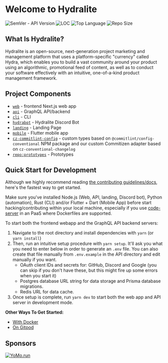 # Welcome to Hydralite

![SemVer - API Version](https://img.shields.io/badge/version-1.0.0--pre--alpha-ff69b4)
![LOC](https://img.shields.io/tokei/lines/github/hydralite/hydralite?color=white&label=lines%20of%20code)
![Top Language](https://img.shields.io/github/languages/top/hydralite/hydralite?color=%230xfffff)
![Repo Size](https://img.shields.io/github/repo-size/hydralite/hydralite?color=orange)

## What Is Hydralite?

Hydralite is an open-source, next-generation project marketing and management platform that uses a platform-specific "currency" called Hydra, which enables you to build a vast community around your product using an algorithmic, promotional feed of content, as well as to conduct your software effectively with an intuitive, one-of-a-kind product management framework.

## Project Components

- [`web`](./web) - frontend Next.js web app
- [`api`](./api) - GraphQL API/backend
- [`cli`](./cli) - CLI
- [`hydrabot`](./hydrabot) - Hydralite Discord Bot
- [`landing`](./landing) - Landing Page
- [`mobile`](./mobile) - Flutter mobile app
- [`cz-commitlint-config`](./cz-commitlint-config) - custom types based on `@commitlint/config-conventional` NPM package and our custom Commitizen adapter based on `cz-conventional-changelog`
- [`repo:prototypes`](https://github.com/hydralite/prototypes) - Prototypes

## Quick Start for Development

Although we highly recommend reading [the contributing guidelines/docs](https://github.com/hydralite/hydralite/blob/dev/CONTRIBUTING.md), here's the fastest way to get started.

Make sure you've installed Node.js (Web, API, landing, Discord bot), Python (automation), Rust (CLI) and/or Flutter + Dart (Mobile App) before start hacking/contributing within your local machine, especially if you use [code-server](https://github.com/cdr/code-server) in an PaaS where Dockerfiles are supported.

To start both the frontend webapp and the GraphQL API backend servers:

1. Navigate to the root directory and install dependencies with `yarn` (or `yarn install`)
2. Then, run an intuitive setup procedure with `yarn setup`. It'll ask you what you need to enter below in order to generate an `.env` file. You can also create that file manually from `.env.example` in the API directory and edit manually if you want.
   - OAuth client IDs and secrets for: GitHub, Discord and Google (you can skip if you don't have these, but this might fire up some errors when you start it)
   - Postgres database URL string for data storage and Prisma database migrations.
   - Redis URL for data cache.
3. Once setup is complete, run `yarn dev` to start both the web app and API server in development mode.

**Other Ways To Get Started:**

- [With Docker](https://github.com/hydralite/hydralite/blob/dev/CONTRIBUTING.md#using-docker)
- [On Gitpod](https://github.com/hydralite/hydralite/blob/dev/CONTRIBUTING.md#using-gitpod)

## Sponsors

<a href="https://yomo.run">![YoMo.run](https://github.com/hydralite/hydralite/blob/dev/assets/sponsors/yomo.png?raw=true)</a>
